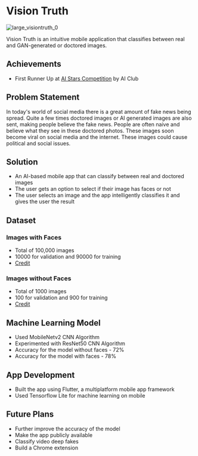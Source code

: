 # Vision Truth
![large_visiontruth_0](https://user-images.githubusercontent.com/83014418/153699208-8a375698-6fda-4fbe-a826-979ca4c77505.png)

Vision Truth is an intuitive mobile application that classifies between real and GAN-generated or doctored images.

## Achievements

- First Runner Up at [AI Stars Competition](https://youtu.be/KBcNdfY0gQw) by AI Club

## Problem Statement

In today's world of social media there is a great amount of fake news being spread. Quite a few times doctored images or AI generated images are also sent, making people believe the fake news. People are often naive and believe what they see in these doctored photos. These images soon become viral on social media and the internet. These images could cause political and social issues. 

## Solution

- An AI-based mobile app that can classify between real and doctored images
- The user gets an option to select if their image has faces or not
- The user selects an image and the app intelligently classifies it and gives the user the result

## Dataset

### Images with Faces

- Total of 100,000 images
- 10000 for validation and 90000 for training
- [Credit](https://www.kaggle.com/xhlulu/140k-real-and-fake-faces)

### Images without Faces

- Total of 1000 images
- 100 for validation and 900 for training
- [Credit](https://www.sciencedirect.com/science/article/pii/S2352340919312193)

## Machine Learning Model

- Used MobileNetv2 CNN Algorithm
- Experimented with ResNet50 CNN Algorithm
- Accuracy for the model without faces - 72%
- Accuracy for the model with faces - 78%

## App Development

- Built the app using Flutter, a multiplatform mobile app framework
- Used Tensorflow Lite for machine learning on mobile

## Future Plans

- Further improve the accuracy of the model
- Make the app publicly available
- Classify video deep fakes
- Build a Chrome extension
